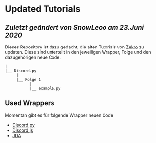 # Updated Tutorials

*Zuletzt geändert von SnowLeoo am 23.Juni 2020*
---

 Dieses Repository ist dazu gedacht, die alten Tutorials von [Zekro](https://www.youtube.com/user/Zekrommaster110) zu updaten.
 Diese sind unterteilt in den jeweiligen Wrapper, Folge und den dazugehörigen neue Code. 

 ```
 |
 |__ Discord.py
      |
      |__ Folge 1
            |
            |__ example.py
 ```

## Used Wrappers
Momentan gibt es für folgende Wrapper neuen Code
- [Discord.py](https://github.com/Rapptz/discord.py) 
- [Discord.js](https://github.com/discordjs/discord.js) 
- [JDA](https://github.com/DV8FromTheWorld/JDA) 



